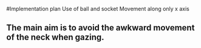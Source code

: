 #Implementation plan
Use of ball and socket
Movement along only x axis
## The main aim is to avoid the awkward movement of the neck when gazing.
